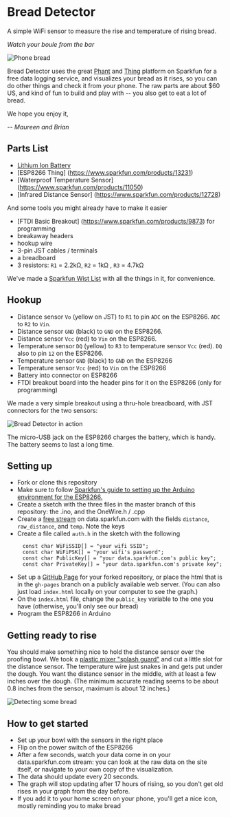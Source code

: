 # Bread Detector

A simple WiFi sensor to measure the rise and temperature of rising bread. 

*Watch your boule from the bar*

![Phone bread](http://aps.s3.amazonaws.com/sslXk.png)

Bread Detector uses the great [Phant](http://data.sparkfun.com) and [Thing](https://www.sparkfun.com/products/13231) platform on Sparkfun for a free data logging service, and visualizes your bread as it rises, so you can do other things and check it from your phone. The raw parts are about $60 US, and kind of fun to build and play with -- you also get to eat a lot of bread.

We hope you enjoy it,

-- *Maureen and Brian*

## Parts List

 - [Lithium Ion Battery](https://www.sparkfun.com/products/341)
 - [ESP8266 Thing] (https://www.sparkfun.com/products/13231)
 - [Waterproof Temperature Sensor] (https://www.sparkfun.com/products/11050)
 - [Infrared Distance Sensor] (https://www.sparkfun.com/products/12728)
 
And some tools you might already have to make it easier
 
 - [FTDI Basic Breakout] (https://www.sparkfun.com/products/9873) for programming
 - breakaway headers
 - hookup wire
 - 3-pin JST cables / terminals
 - a breadboard 
 - 3 resistors: `R1` = 2.2kΩ, `R2` = 1kΩ , `R3` = 4.7kΩ
 
We've made a [Sparkfun Wist List](https://www.sparkfun.com/products/12728) with all the things in it, for convenience. 

## Hookup

 - Distance sensor `Vo` (yellow on JST) to `R1` to pin `ADC` on the ESP8266. `ADC` to `R2` to `Vin`.
 - Distance sensor `GND` (black) to `GND` on the ESP8266.
 - Distance sensor `Vcc` (red) to `Vin` on the ESP8266.
 - Temperature sensor `DQ` (yellow) to `R3` to temperature sensor `Vcc` (red). `DQ` also to pin `12` on the ESP8266.
 - Temperature sensor `GND` (black) to `GND` on the ESP8266
 - Temperature sensor `Vcc` (red) to `Vin` on the ESP8266
 - Battery into connector on ESP8266
 - FTDI breakout board into the header pins for it on the ESP8266 (only for programming)
 
We made a very simple breakout using a thru-hole breadboard, with JST connectors for the two sensors:

![Bread Detector in action](http://aps.s3.amazonaws.com/oryNG.png)

The micro-USB jack on the ESP8266 charges the battery, which is handy. The battery seems to last a long time.

## Setting up
 
 - Fork or clone this repository
 - Make sure to follow [Sparkfun's guide to setting up the Arduino environment for the ESP8266.](https://learn.sparkfun.com/tutorials/esp8266-thing-hookup-guide/installing-the-esp8266-arduino-addon)
 - Create a sketch with the three files in the master branch of this repository: the .ino, and the OneWire.h / .cpp
 - Create a [free stream](https://data.sparkfun.com/streams/make) on data.sparkfun.com with the fields `distance`, `raw_distance`, and `temp`. Note the keys
 - Create a file called `auth.h` in the sketch with the following
```
     const char WiFiSSID[] = "your wifi SSID";
     const char WiFiPSK[] = "your wifi's password";
     const char PublicKey[] = "your data.sparkfun.com's public key";
     const char PrivateKey[] = "your data.sparkfun.com's private key";
```
 - Set up a [GitHub Page](https://pages.github.com/) for your forked repository, or place the html that is in the `gh-pages` branch on a publicly available web server. (You can also just load `index.html` locally on your computer to see the graph.)
 - On the `index.html` file, change the `public_key` variable to the one you have (otherwise, you'll only see our bread)
 - Program the ESP8266 in Arduino

## Getting ready to rise

You should make something nice to hold the distance sensor over the proofing bowl. We took a [plastic mixer "splash guard"](http://www.amazon.com/Hutzler-3555-Mixer-Splatter-Guard/dp/B005BPZ7UW) and cut a little slot for the distance sensor. The temperature wire just snakes in and gets put under the dough. You want the distance sensor in the middle, with at least a few inches over the dough. (The minimum accurate reading seems to be about 0.8 inches from the sensor, maximum is about 12 inches.) 

![Detecting some bread](http://aps.s3.amazonaws.com/NPyd0.png)

## How to get started

 - Set up your bowl with the sensors in the right place
 - Flip on the power switch of the ESP8266
 - After a few seconds, watch your data come in on your data.sparkfun.com stream: you can look at the raw data on the site itself, or navigate to your own copy of the visualization. 
 - The data should update every 20 seconds.
 - The graph will stop updating after 17 hours of rising, so you don't get old rises in your graph from the day before. 
 - If you add it to your home screen on your phone, you'll get a nice icon, mostly reminding you to make bread


